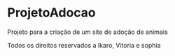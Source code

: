 # ProjetoAdocao
Projeto para a criação de um site de adoção de animais

Todos os direitos reservados a Ikaro, Vitoria e sophia